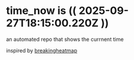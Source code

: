 # time_now is (( 2025-09-27T18:15:00.220Z ))

an automated repo that shows the currnent time

inspired by [breakingheatmap](https://github.com/breakingheatmap/breakingheatmap)